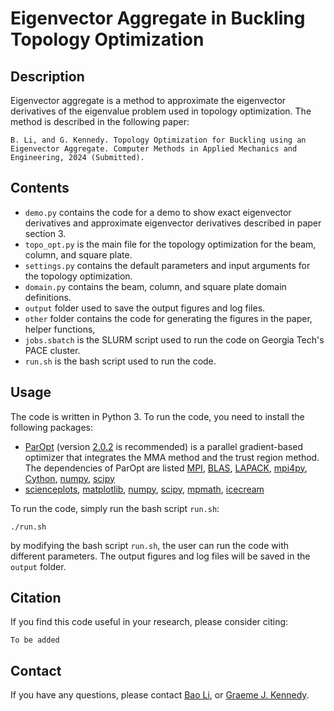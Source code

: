 # Eigenvector Aggregate in Buckling Topology Optimization

## Description
Eigenvector aggregate is a method to approximate the eigenvector derivatives of the eigenvalue problem used in topology optimization. The method is described in the following paper:
```
B. Li, and G. Kennedy. Topology Optimization for Buckling using an Eigenvector Aggregate. Computer Methods in Applied Mechanics and Engineering, 2024 (Submitted).
```

## Contents
- `demo.py` contains the code for a demo to show exact eigenvector derivatives and approximate eigenvector derivatives described in paper section 3.
- `topo_opt.py` is the main file for the topology optimization for the beam, column, and square plate.
- `settings.py` contains the default parameters and input arguments for the topology optimization.
- `domain.py` contains the beam, column, and square plate domain definitions.
- `output` folder used to save the output figures and log files.
- `other` folder contains the code for generating the figures in the paper, helper functions, 
- `jobs.sbatch` is the SLURM script used to run the code on Georgia Tech's PACE cluster.
- `run.sh` is the bash script used to run the code.

## Usage
The code is written in Python 3. To run the code, you need to install the following packages:
- [ParOpt](https://github.com/smdogroup/paropt) (version [2.0.2](https://github.com/smdogroup/paropt/tree/v2.0.2) is recommended) is a parallel gradient-based optimizer that integrates the MMA method and the trust region method. The dependencies of ParOpt are listed [MPI](https://www.open-mpi.org/), [BLAS](http://www.netlib.org/blas/), [LAPACK](http://www.netlib.org/lapack/), [mpi4py](https://mpi4py.readthedocs.io/en/stable/), [Cython](https://cython.org/), [numpy](https://numpy.org/), [scipy](https://www.scipy.org/)
- [scienceplots](https://github.com/garrettj403/SciencePlots), [matplotlib](https://matplotlib.org/), [numpy](https://numpy.org/), [scipy](https://www.scipy.org/), [mpmath](http://mpmath.org/), [icecream](https://github.com/gruns/icecream)

To run the code, simply run the bash script `run.sh`:
```
./run.sh
```
by modifying the bash script `run.sh`, the user can run the code with different parameters. The output figures and log files will be saved in the `output` folder.

## Citation
If you find this code useful in your research, please consider citing:
```
To be added
```

## Contact
If you have any questions, please contact [Bao Li](libao@gatech.edu), or [Graeme J. Kennedy](graeme.kennedy@aerospace.gatech.edu).

